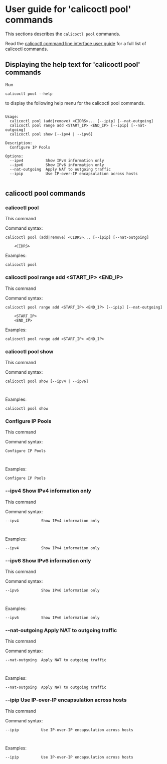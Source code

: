 
# User guide for 'calicoctl pool' commands

This sections describes the `calicoctl pool` commands.

Read the [calicoctl command line interface user guide](../calicoctl.md) for a full list of calicoctl commands.

## Displaying the help text for 'calicoctl pool' commands

Run

    calicoctl pool --help

to display the following help menu for the calicoctl pool commands.

```

Usage:
  calicoctl pool (add|remove) <CIDRS>... [--ipip] [--nat-outgoing]
  calicoctl pool range add <START_IP> <END_IP> [--ipip] [--nat-outgoing]
  calicoctl pool show [--ipv4 | --ipv6]

Description:
  Configure IP Pools

Options:
  --ipv4          Show IPv4 information only
  --ipv6          Show IPv6 information only
  --nat-outgoing  Apply NAT to outgoing traffic
  --ipip          Use IP-over-IP encapsulation across hosts
 
```

## calicoctl pool commands


### calicoctl pool 
This command


Command syntax:

```
calicoctl pool (add|remove) <CIDRS>... [--ipip] [--nat-outgoing]

    <CIDRS>
```

Examples:

```
calicoctl pool 
```

### calicoctl pool range add <START_IP> <END_IP> 
This command


Command syntax:

```
calicoctl pool range add <START_IP> <END_IP> [--ipip] [--nat-outgoing]

    <START_IP>
    <END_IP>
```

Examples:

```
calicoctl pool range add <START_IP> <END_IP> 
```

### calicoctl pool show 
This command


Command syntax:

```
calicoctl pool show [--ipv4 | --ipv6]

    
```

Examples:

```
calicoctl pool show 
```

### Configure IP Pools
This command


Command syntax:

```
Configure IP Pools

    
```

Examples:

```
Configure IP Pools
```

### --ipv4          Show IPv4 information only
This command


Command syntax:

```
--ipv4          Show IPv4 information only

    
```

Examples:

```
--ipv4          Show IPv4 information only
```

### --ipv6          Show IPv6 information only
This command


Command syntax:

```
--ipv6          Show IPv6 information only

    
```

Examples:

```
--ipv6          Show IPv6 information only
```

### --nat-outgoing  Apply NAT to outgoing traffic
This command


Command syntax:

```
--nat-outgoing  Apply NAT to outgoing traffic

    
```

Examples:

```
--nat-outgoing  Apply NAT to outgoing traffic
```

### --ipip          Use IP-over-IP encapsulation across hosts
This command


Command syntax:

```
--ipip          Use IP-over-IP encapsulation across hosts

    
```

Examples:

```
--ipip          Use IP-over-IP encapsulation across hosts
```
